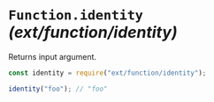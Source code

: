 # `Function.identity` _(ext/function/identity)_

Returns input argument.

```javascript
const identity = require("ext/function/identity");

identity("foo"); // "foo"
```
